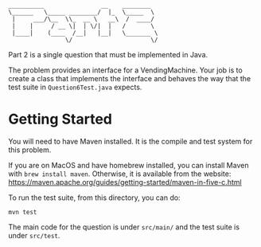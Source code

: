 ```
__________                __    ________  
\______   \_____ ________/  |_  \_____  \ 
 |     ___/\__  \\_  __ \   __\  /  ____/ 
 |    |     / __ \|  | \/|  |   /       \ 
 |____|    (____  /__|   |__|   \_______ \
                \/                      \/
```

Part 2 is a single question that must be implemented in Java. 

The problem provides an interface for a VendingMachine. Your job is to create a class that implements
the interface and behaves the way that the test suite in `Question6Test.java` expects.

# Getting Started

You will need to have Maven installed. It is the compile and test system for this problem. 

If you are on MacOS and have homebrew installed, you can install Maven with `brew install maven`. Otherwise, it 
is available from the website: https://maven.apache.org/guides/getting-started/maven-in-five-c.html

To run the test suite, from this directory, you can do:
```
mvn test
```

The main code for the question is under `src/main/` and the test suite is under `src/test`.